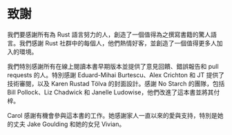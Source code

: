 # 致謝

我們要感謝所有為 Rust 語言努力的人，創造了一個值得為之撰寫書籍的驚人語言。我們感謝 Rust 社群中的每個人，他們熱情好客，並創造了一個值得更多人加入的環境。

我們特別感謝所有在線上閱讀本書早期版本並提供了意見回饋、錯誤報告和 pull requests 的人。特別感謝 Eduard-Mihai Burtescu、Alex Crichton 和 JT 提供了技術審閱，以及 Karen Rustad Tölva 的封面設計。感謝 No Starch 的團隊，包括 Bill Pollock、Liz Chadwick 和 Janelle Ludowise，他們改進了這本書並將其付梓。

Carol 感謝有機會參與這本書的工作。她感謝家人一直以來的愛與支持，特別是她的丈夫 Jake Goulding 和她的女兒 Vivian。

